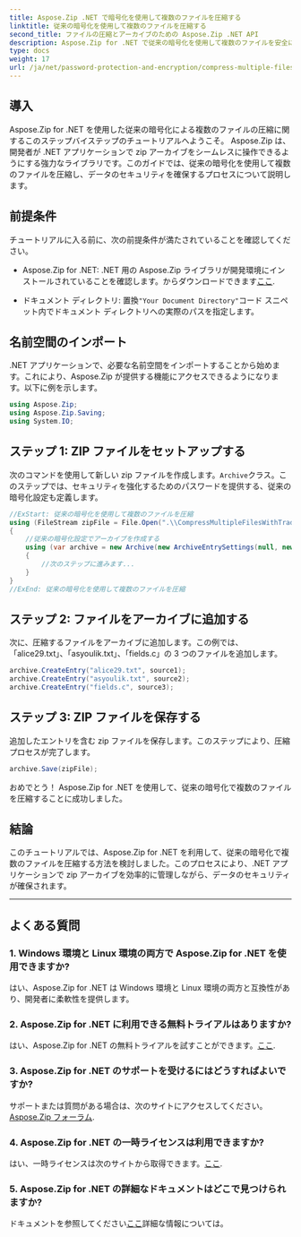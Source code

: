 ```yaml
---
title: Aspose.Zip .NET で暗号化を使用して複数のファイルを圧縮する
linktitle: 従来の暗号化を使用して複数のファイルを圧縮する
second_title: ファイルの圧縮とアーカイブのための Aspose.Zip .NET API
description: Aspose.Zip for .NET で従来の暗号化を使用して複数のファイルを安全に圧縮する方法を学びます。 .NET アプリケーションのデータ保護を強化します。
type: docs
weight: 17
url: /ja/net/password-protection-and-encryption/compress-multiple-files-traditional-encryption/
---
```


## 導入

Aspose.Zip for .NET を使用した従来の暗号化による複数のファイルの圧縮に関するこのステップバイステップのチュートリアルへようこそ。 Aspose.Zip は、開発者が .NET アプリケーションで zip アーカイブをシームレスに操作できるようにする強力なライブラリです。このガイドでは、従来の暗号化を使用して複数のファイルを圧縮し、データのセキュリティを確保するプロセスについて説明します。

## 前提条件

チュートリアルに入る前に、次の前提条件が満たされていることを確認してください。

-  Aspose.Zip for .NET: .NET 用の Aspose.Zip ライブラリが開発環境にインストールされていることを確認します。からダウンロードできます[ここ](https://releases.aspose.com/zip/net/).

- ドキュメント ディレクトリ: 置換`"Your Document Directory"`コード スニペット内でドキュメント ディレクトリへの実際のパスを指定します。

## 名前空間のインポート

.NET アプリケーションで、必要な名前空間をインポートすることから始めます。これにより、Aspose.Zip が提供する機能にアクセスできるようになります。以下に例を示します。

```csharp
using Aspose.Zip;
using Aspose.Zip.Saving;
using System.IO;
```

## ステップ 1: ZIP ファイルをセットアップする

次のコマンドを使用して新しい zip ファイルを作成します。`Archive`クラス。このステップでは、セキュリティを強化するためのパスワードを提供する、従来の暗号化設定も定義します。

```csharp
//ExStart: 従来の暗号化を使用して複数のファイルを圧縮
using (FileStream zipFile = File.Open(".\\CompressMultipleFilesWithTraditionalEncryption_out.zip", FileMode.Create))
{
    //従来の暗号化設定でアーカイブを作成する
    using (var archive = new Archive(new ArchiveEntrySettings(null, new TraditionalEncryptionSettings("p@s$"))))
    {
        //次のステップに進みます...
    }
}
//ExEnd: 従来の暗号化を使用して複数のファイルを圧縮
```

## ステップ 2: ファイルをアーカイブに追加する

次に、圧縮するファイルをアーカイブに追加します。この例では、「alice29.txt」、「asyoulik.txt」、「fields.c」の 3 つのファイルを追加します。

```csharp
archive.CreateEntry("alice29.txt", source1);
archive.CreateEntry("asyoulik.txt", source2);
archive.CreateEntry("fields.c", source3);
```

## ステップ 3: ZIP ファイルを保存する

追加したエントリを含む zip ファイルを保存します。このステップにより、圧縮プロセスが完了します。

```csharp
archive.Save(zipFile);
```

おめでとう！ Aspose.Zip for .NET を使用して、従来の暗号化で複数のファイルを圧縮することに成功しました。

## 結論

このチュートリアルでは、Aspose.Zip for .NET を利用して、従来の暗号化で複数のファイルを圧縮する方法を検討しました。このプロセスにより、.NET アプリケーションで zip アーカイブを効率的に管理しながら、データのセキュリティが確保されます。

---

## よくある質問

### 1. Windows 環境と Linux 環境の両方で Aspose.Zip for .NET を使用できますか?

はい、Aspose.Zip for .NET は Windows 環境と Linux 環境の両方と互換性があり、開発者に柔軟性を提供します。

### 2. Aspose.Zip for .NET に利用できる無料トライアルはありますか?

はい、Aspose.Zip for .NET の無料トライアルを試すことができます。[ここ](https://releases.aspose.com/).

### 3. Aspose.Zip for .NET のサポートを受けるにはどうすればよいですか?

サポートまたは質問がある場合は、次のサイトにアクセスしてください。[Aspose.Zip フォーラム](https://forum.aspose.com/c/zip/37).

### 4. Aspose.Zip for .NET の一時ライセンスは利用できますか?

はい、一時ライセンスは次のサイトから取得できます。[ここ](https://purchase.aspose.com/temporary-license/).

### 5. Aspose.Zip for .NET の詳細なドキュメントはどこで見つけられますか?

ドキュメントを参照してください[ここ](https://reference.aspose.com/zip/net/)詳細な情報については。
